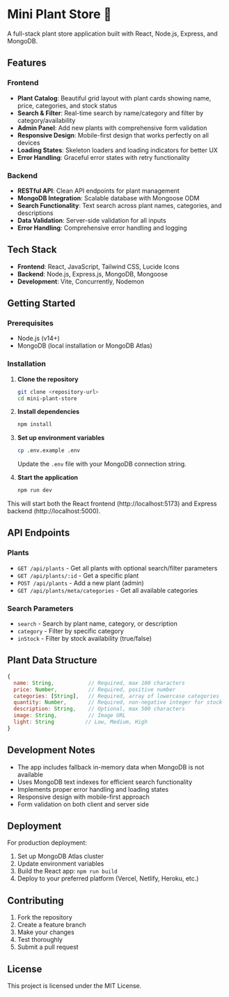# Mini Plant Store 🌱

A full-stack plant store application built with React, Node.js, Express, and MongoDB.

## Features

### Frontend
- **Plant Catalog**: Beautiful grid layout with plant cards showing name, price, categories, and stock status
- **Search & Filter**: Real-time search by name/category and filter by category/availability
- **Admin Panel**: Add new plants with comprehensive form validation
- **Responsive Design**: Mobile-first design that works perfectly on all devices
- **Loading States**: Skeleton loaders and loading indicators for better UX
- **Error Handling**: Graceful error states with retry functionality

### Backend
- **RESTful API**: Clean API endpoints for plant management
- **MongoDB Integration**: Scalable database with Mongoose ODM
- **Search Functionality**: Text search across plant names, categories, and descriptions
- **Data Validation**: Server-side validation for all inputs
- **Error Handling**: Comprehensive error handling and logging

## Tech Stack

- **Frontend**: React, JavaScript, Tailwind CSS, Lucide Icons
- **Backend**: Node.js, Express.js, MongoDB, Mongoose
- **Development**: Vite, Concurrently, Nodemon

## Getting Started

### Prerequisites
- Node.js (v14+)
- MongoDB (local installation or MongoDB Atlas)

### Installation

1. **Clone the repository**
   ```bash
   git clone <repository-url>
   cd mini-plant-store
   ```

2. **Install dependencies**
   ```bash
   npm install
   ```

3. **Set up environment variables**
   ```bash
   cp .env.example .env
   ```
   Update the `.env` file with your MongoDB connection string.

4. **Start the application**
   ```bash
   npm run dev
   ```

This will start both the React frontend (http://localhost:5173) and Express backend (http://localhost:5000).

## API Endpoints

### Plants
- `GET /api/plants` - Get all plants with optional search/filter parameters
- `GET /api/plants/:id` - Get a specific plant
- `POST /api/plants` - Add a new plant (admin)
- `GET /api/plants/meta/categories` - Get all available categories

### Search Parameters
- `search` - Search by plant name, category, or description
- `category` - Filter by specific category
- `inStock` - Filter by stock availability (true/false)

## Plant Data Structure

```javascript
{
  name: String,           // Required, max 100 characters
  price: Number,          // Required, positive number
  categories: [String],   // Required, array of lowercase categories
  quantity: Number,       // Required, non-negative integer for stock
  description: String,    // Optional, max 500 characters
  image: String,          // Image URL
  light: String          // Low, Medium, High
}
```

## Development Notes

- The app includes fallback in-memory data when MongoDB is not available
- Uses MongoDB text indexes for efficient search functionality
- Implements proper error handling and loading states
- Responsive design with mobile-first approach
- Form validation on both client and server side

## Deployment

For production deployment:

1. Set up MongoDB Atlas cluster
2. Update environment variables
3. Build the React app: `npm run build`
4. Deploy to your preferred platform (Vercel, Netlify, Heroku, etc.)

## Contributing

1. Fork the repository
2. Create a feature branch
3. Make your changes
4. Test thoroughly
5. Submit a pull request

## License

This project is licensed under the MIT License.